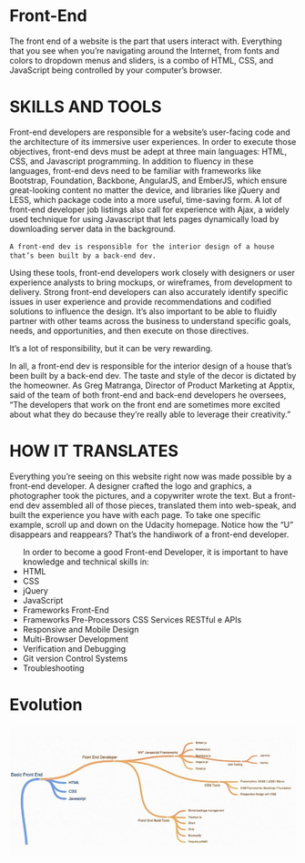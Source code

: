 # Front-End

The front end of a website is the part that users interact with. Everything that you see when you’re navigating around the Internet, from fonts and colors to dropdown menus and sliders, is a combo of HTML, CSS, and JavaScript being controlled by your computer’s browser.

# SKILLS AND TOOLS

Front-end developers are responsible for a website’s user-facing code and the architecture of its immersive user experiences. In order to execute those objectives, front-end devs must be adept at three main languages: HTML, CSS, and Javascript programming. In addition to fluency in these languages, front-end devs need to be familiar with frameworks like Bootstrap, Foundation, Backbone, AngularJS, and EmberJS, which ensure great-looking content no matter the device, and libraries like jQuery and LESS, which package code into a more useful, time-saving form. A lot of front-end developer job listings also call for experience with Ajax, a widely used technique for using Javascript that lets pages dynamically load by downloading server data in the background.

    A front-end dev is responsible for the interior design of a house that’s been built by a back-end dev.

Using these tools, front-end developers work closely with designers or user experience analysts to bring mockups, or wireframes, from development to delivery. Strong front-end developers can also accurately identify specific issues in user experience and provide recommendations and codified solutions to influence the design. It’s also important to be able to fluidly partner with other teams across the business to understand specific goals, needs, and opportunities, and then execute on those directives.

It’s a lot of responsibility, but it can be very rewarding. 

In all, a front-end dev is responsible for the interior design of a house that’s been built by a back-end dev. The taste and style of the decor is dictated by the homeowner. As Greg Matranga, Director of Product Marketing at Apptix, said of the team of both front-end and back-end developers he oversees, “The developers that work on the front end are sometimes more excited about what they do because they’re really able to leverage their creativity.”

# HOW IT TRANSLATES

Everything you’re seeing on this website right now was made possible by a front-end developer. A designer crafted the logo and graphics, a photographer took the pictures, and a copywriter wrote the text. But a front-end dev assembled all of those pieces, translated them into web-speak, and built the experience you have with each page. To take one specific example, scroll up and down on the Udacity homepage. Notice how the “U” disappears and reappears? That’s the handiwork of a front-end developer.
<ul>
In order to become a good Front-end Developer, it is important to have knowledge and technical skills in:
<li><a>HTML</li></a>
<li><a>CSS</li></a> 
<li><a>jQuery</li></a>
<li><a>JavaScript</li></a> 
<li><a>Frameworks Front-End </li></a>
<li><a>Frameworks Pre-Processors CSS Services RESTful e APIs</li></a>
<li><a>Responsive and Mobile Design</li></a>
<li><a>Multi-Browser Development</li></a>
<li><a>Verification and Debugging</li></a>
<li><a>Git version Control Systems</li></a>
<li><a>Troubleshooting</li></a>
</ul>

# Evolution
<img src="https://raw.githubusercontent.com/Aoandon/Aoandon.github.io/master/img/front-end.jpg"/>

